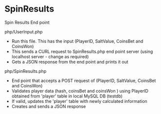 # SpinResults
Spin Results End point

php/UserInput.php

- Run this file. This has the input (PlayerID, SaltValue, CoinsBet and CoinsWon)
- This sends a CURL request to SpinResults.php end point server (using localhost server - change as required)
- Gets a JSON response from the end point and prints it out

php/SpinResults.php

- End point that accepts a POST request of (PlayerID, SaltValue, CoinsBet and CoinsWon)
- Validates player data (hash, coinsBet and coinsWon ) using PlayerID obtained from 'player' table in local MySQL DB (testdb)
- If valid, updates the 'player' table with newly calculated information
- Creates and sends a JSON response 

